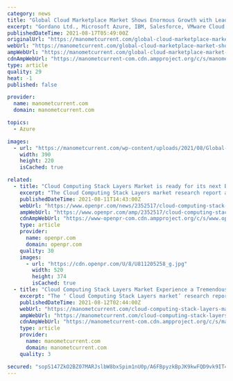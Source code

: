 ```yaml
---
category: news
title: "Global Cloud Marketplace Market Shows Enormous Growth with Leading Players GMS – Gordano Ltd., Microsoft Azure, IBM, Salesforce"
excerpt: "Gordano Ltd., Microsoft Azure, IBM, Salesforce, VMware Cloud. Get a Free Sample PDF for Professional Insights:  The “Global Cloud Marketplace Market Analysis to 2028” is a specialized and in-depth study of the technology,"
publishedDateTime: 2021-08-17T05:49:00Z
originalUrl: "https://manometcurrent.com/global-cloud-marketplace-market-shows-enormous-growth-with-leading-players-gms-gordano-ltd-microsoft-azure-ibm-salesforce/"
webUrl: "https://manometcurrent.com/global-cloud-marketplace-market-shows-enormous-growth-with-leading-players-gms-gordano-ltd-microsoft-azure-ibm-salesforce/"
ampWebUrl: "https://manometcurrent.com/global-cloud-marketplace-market-shows-enormous-growth-with-leading-players-gms-gordano-ltd-microsoft-azure-ibm-salesforce/?amp=1"
cdnAmpWebUrl: "https://manometcurrent-com.cdn.ampproject.org/c/s/manometcurrent.com/global-cloud-marketplace-market-shows-enormous-growth-with-leading-players-gms-gordano-ltd-microsoft-azure-ibm-salesforce/?amp=1"
type: article
quality: 29
heat: -1
published: false

provider:
  name: manometcurrent.com
  domain: manometcurrent.com

topics:
  - Azure

images:
  - url: "https://manometcurrent.com/wp-content/uploads/2021/08/Global-Service-Centric-Cloud-ERP-Suite-Market-Including-Key-Players-Market-Share-390x220.jpg"
    width: 390
    height: 220
    isCached: true

related:
  - title: "Cloud Computing Stack Layers Market is ready for its next Big Move | Salesforce, Microsoft Azure, IBM, Google Cloud Platform"
    excerpt: "The Cloud Computing Stack Layers market research report added by Report Ocean is an in depth analysis of the latest developments market size status upcoming technologies industry drivers challenges regulatory policies with key company profiles and strategies of players The"
    publishedDateTime: 2021-08-11T14:43:00Z
    webUrl: "https://www.openpr.com/news/2352517/cloud-computing-stack-layers-market-is-ready-for-its-next-big-move"
    ampWebUrl: "https://www.openpr.com/amp/2352517/cloud-computing-stack-layers-market-is-ready-for-its-next-big-move"
    cdnAmpWebUrl: "https://www-openpr-com.cdn.ampproject.org/c/s/www.openpr.com/amp/2352517/cloud-computing-stack-layers-market-is-ready-for-its-next-big-move"
    type: article
    provider:
      name: openpr.com
      domain: openpr.com
    quality: 30
    images:
      - url: "https://cdn.openpr.com/U/8/U811205258_g.jpg"
        width: 520
        height: 374
        isCached: true
  - title: "Cloud Computing Stack Layers Market Experience a Tremendous Growth in Near Future | Salesforce, Microsoft Azure, IBM, Google Cloud Platform"
    excerpt: "The ‘ Cloud Computing Stack Layers market’ research report added by Report Ocean, is an in-depth analysis of the latest developments, market size, status, upcoming technologies, industry drivers, challenges,"
    publishedDateTime: 2021-08-12T02:44:00Z
    webUrl: "https://manometcurrent.com/cloud-computing-stack-layers-market-experience-a-tremendous-growth-in-near-future-salesforce-microsoft-azure-ibm-google-cloud-platform/"
    ampWebUrl: "https://manometcurrent.com/cloud-computing-stack-layers-market-experience-a-tremendous-growth-in-near-future-salesforce-microsoft-azure-ibm-google-cloud-platform/?amp=1"
    cdnAmpWebUrl: "https://manometcurrent-com.cdn.ampproject.org/c/s/manometcurrent.com/cloud-computing-stack-layers-market-experience-a-tremendous-growth-in-near-future-salesforce-microsoft-azure-ibm-google-cloud-platform/?amp=1"
    type: article
    provider:
      name: manometcurrent.com
      domain: manometcurrent.com
    quality: 3

secured: "sopS147ZkO2BZ07MARJslbW8bxSpim1nU0p/A6FBpyzkBpJK9kwFQD9vk9IT4J09d2CyvuVb3LHf0diD/NajzaJS4dyXGEydb+iOnzNNjGaRV9xJe/4ZQYmvta4LZB3tkiRGnK+DfFgLqhlOEkcLfUj6seKNb2omEfxMw7s+AmHmi3p5rxfqSGCI7k0PxaoSlMzSIagw7ogRvXhD0I/OGSHeRBQ5axu0NwU2FVqH0LMw5CqlAxjGd6/vu9emg+x2d6o4gV1r8/yiNx0aSxJJ+IRMyf+EL7tYrJLNeRt17Q57sjPLjaLDD1k+izuNIS1ck8DJy40kjqea/ZZYC0HTExxj3Qz0XM4LyYJ8ifzcvI8=;mTia/ptagMnGSXNlUQo5rQ=="
---
```


